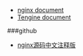 - [nginx document](http://nginx.org/en/docs/)
- [Tengine document](http://tengine.taobao.org/documentation_cn.html)

###github

- [nginx源码中文注释版 ](https://github.com/jianfengye/nginx-1.0.14_comment)

